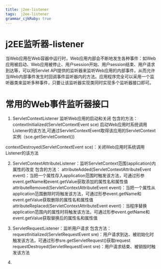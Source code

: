 ```yaml
---
title: j2ee-listener
tags:  j2ee-listener
grammar_cjkRuby: true
---
```

# j2EE监听器-listener
当Web应用在Web容器中运行时，Web应用内部会不断地发生各种事件：如Web应用被启动、Web应用被停止、用户session开始、用户session结束、用户请求到达等，可以用Servlet API提供的监听器来监听Web应用的内部事件，从而允许当Web内部事件发生时回调事件监听器内的方法。应用程序完全可以采用一个监听器类来监听多种事件，只要让该监听器实现类同时实现多个监听器接口即可。

# 常用的Web事件监听器接口

 1. ServletContextListener
 监听Web应用的启动和关闭
 包含的方法：
 contextInitialized(ServletContextEvent sce)  启动Web应用时系统调用Listener的该方法,可通过ServletContextEvent取得该应用的ServletContext实例（sce.getServletContext())
 
 contextDestroyed(ServletContextEvent sce)：关闭Web应用时系统调用Listener的该方法
 
 2. ServletContextAttributeListener：监听ServletContext范围(application)内属性的改变
 包含的方法：
attributeAdded(ServletContextAttributeEvent event)：当把一个属性存入application范围时触发该方法，可通过形参event.getName和event.getValue获取添加的属性名和属性值
attributeRemoved(ServletContextAttributeEvent event)：当把一个属性从application范围删除时将触发该方法，可通过形参event.getName和event.getValue获取删除的属性名和属性值
attributeReplaced(ServletContextAttributeEvent event)：当程序替换application范围内的属性时将触发该方法，可通过形参event.getName和event.getValue获取替换后的属性名和属性值
 
 
 3. ServletRequestListener：监听用户请求
 包含方法：
requestInitialized(ServletRequestEvent sre)：用户请求到达、被初始化时触发该方法，可通过形参sre.getServletRequest()获取request
requestDestroyed(ServletRequestEvent sre)：用户请求结束、被销毁时触发该方法
 
 
 4. 

